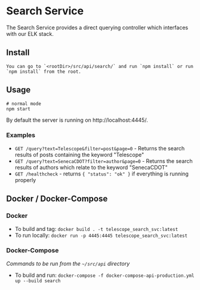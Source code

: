 # Search Service

The Search Service provides a direct querying controller which interfaces with our ELK stack.

## Install

```
You can go to `<rootDir>/src/api/search/` and run `npm install` or run `npm install` from the root.
```

## Usage

```
# normal mode
npm start
```

By default the server is running on http://localhost:4445/.

### Examples

- `GET /query?text=Telescope&filter=post&page=0` - Returns the search results of posts containing the keyword "Telescope"
- `GET /query?text=SenecaCDOT?filter=author&page=0` - Returns the search results of authors which relate to the keyword "SenecaCDOT"
- `GET /healthcheck` - returns `{ "status": "ok" }` if everything is running properly

## Docker / Docker-Compose

### Docker

- To build and tag: `docker build . -t telescope_search_svc:latest`
- To run locally: `docker run -p 4445:4445 telescope_search_svc:latest`

### Docker-Compose

_Commands to be run from the `~/src/api` directory_

- To build and run: `docker-compose -f docker-compose-api-production.yml up --build search`
